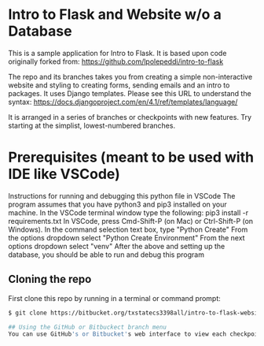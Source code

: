 # Intro to Flask and Website w/o a Database

This is a sample application for  Intro to Flask.  It is based upon code originally forked from: https://github.com/lpolepeddi/intro-to-flask

The repo and its branches takes you from creating a simple non-interactive website and styling to creating forms, sending emails and an intro to packages.
It uses Django templates.  Please see this URL to understand the syntax:  https://docs.djangoproject.com/en/4.1/ref/templates/language/

It is arranged in a series of branches or checkpoints with new features.  Try starting at the simplist, lowest-numbered branches. 

# Prerequisites (meant to be used with IDE like VSCode)
Instructions for running and debugging this python file in VSCode
The program assumes that you have python3 and pip3 installed on your machine.
In the VSCode terminal window type the following:
    pip3 install -r requirements.txt
In VSCode, press Cmd-Shift-P (on Mac) or Ctrl-Shift-P (on Windows).
   In the command selection text box, type "Python Create"
   From the options dropdown select "Python Create Environment"
   From the next options dropdown select "venv"
After the above and setting up the database, you should be able to run and debug this program


## Cloning the repo
First clone this repo by running in a terminal or command prompt:
```bash
$ git clone https://bitbucket.org/txstatecs3398all/intro-to-flask-websites-no-db.git

## Using the GitHub or Bitbuckect branch menu
You can use GitHub's or Bitbucket's web interface to view each checkpoint/branch. Click on the branch menu and select the checkpoint you want to view, shown below:

